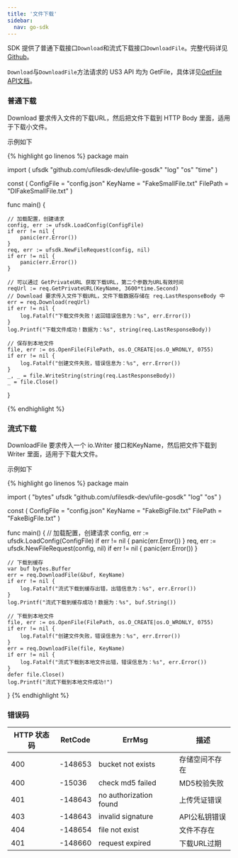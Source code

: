```yaml
---  
title: '文件下载'
sidebar:
  nav: go-sdk
---
```



SDK 提供了普通下载接口`Download`和流式下载接口`DownloadFile`。完整代码详见 [Github](https://github.com/ufilesdk-dev/ufile-gosdk/blob/master/file.go)。

`Download`与`DownloadFile`方法请求的 US3 API 均为 GetFile，具体详见[GetFile API文档](https://docs.ucloud.cn/api/ufile-api/get_file)。

### 普通下载

Download 要求传入文件的下载URL，然后把文件下载到 HTTP Body 里面，适用于下载小文件。

示例如下

<div class="copyable" markdown="1">

{% highlight go linenos %}
package main

import (
	ufsdk "github.com/ufilesdk-dev/ufile-gosdk"
	"log"
	"os"
	"time"
)

const (
	ConfigFile = "config.json"
	KeyName = "FakeSmallFile.txt"
	FilePath = "DlFakeSmallFile.txt"
)

func main() {

	// 加载配置，创建请求
	config, err := ufsdk.LoadConfig(ConfigFile)
	if err != nil {
		panic(err.Error())
	}
	req, err := ufsdk.NewFileRequest(config, nil)
	if err != nil {
		panic(err.Error())
	}
	
	// 可以通过 GetPrivateURL 获取下载URL，第二个参数为URL有效时间
	reqUrl := req.GetPrivateURL(KeyName, 3600*time.Second)
	// Download 要求传入文件下载URL，文件下载数据存储在 req.LastResponseBody 中
	err = req.Download(reqUrl)
	if err != nil {
		log.Fatalf("下载文件失败！返回错误信息为：%s", err.Error())
	}
	log.Printf("下载文件成功！数据为：%s", string(req.LastResponseBody))

	// 保存到本地文件
	file, err := os.OpenFile(FilePath, os.O_CREATE|os.O_WRONLY, 0755)
	if err != nil {
		log.Fatalf("创建文件失败，错误信息为：%s", err.Error())
	}
	_, _ = file.WriteString(string(req.LastResponseBody))
	_ = file.Close()
}

{% endhighlight %}
</div>

### 流式下载

DownloadFile 要求传入一个 io.Writer 接口和KeyName，然后把文件下载到 Writer 里面，适用于下载大文件。

示例如下

<div class="copyable" markdown="1">

{% highlight go linenos %}
package main

import (
	"bytes"
	ufsdk "github.com/ufilesdk-dev/ufile-gosdk"
	"log"
	"os"
)

const (
	ConfigFile = "config.json"
	KeyName = "FakeBigFile.txt"
	FilePath = "FakeBigFile.txt"
)

func main() {
	// 加载配置，创建请求
	config, err := ufsdk.LoadConfig(ConfigFile)
	if err != nil {
		panic(err.Error())
	}
	req, err := ufsdk.NewFileRequest(config, nil)
	if err != nil {
		panic(err.Error())
	}

	// 下载到缓存
	var buf bytes.Buffer
	err = req.DownloadFile(&buf, KeyName)
	if err != nil {
		log.Fatalf("流式下载到缓存出错，出错信息为：%s", err.Error())
	}
	log.Printf("流式下载到缓存成功！数据为：%s", buf.String())

	// 下载到本地文件
	file, err := os.OpenFile(FilePath, os.O_CREATE|os.O_WRONLY, 0755)
	if err != nil {
		log.Fatalf("创建文件失败，错误信息为：%s", err.Error())
	}
	err = req.DownloadFile(file, KeyName)
	if err != nil {
		log.Fatalf("流式下载到本地文件出错，错误信息为：%s", err.Error())
	}
	defer file.Close()
	log.Printf("流式下载到本地文件成功!")
}
{% endhighlight %}
</div>

### 错误码

| HTTP 状态码 | RetCode | ErrMsg                 | 描述                                |
| ----------- | ------- | ---------------------- | ----------------------------------- |
| 400         | -148653 | bucket not exists      | 存储空间不存在                      |
| 400         | -15036  | check md5 failed       | MD5校验失败                         |
| 401         | -148643 | no authorization found | 上传凭证错误					       |
| 403         | -148643 | invalid signature      | API公私钥错误				       |
| 404         | -148654 | file not exist         | 文件不存在                          |
| 401         | -148660 | request expired 		 | 下载URL过期 						   |

